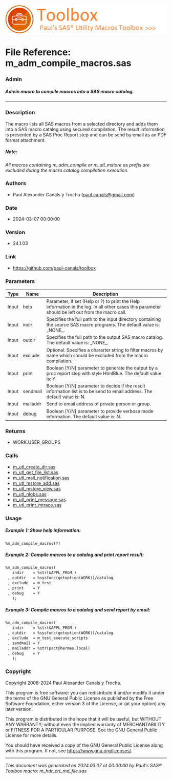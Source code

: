 [![../../misc/images/doc_header.png](../../misc/images/doc_header.png)](#)
# 
# File Reference: m_adm_compile_macros.sas

### Admin

##### Admin macro to compile macros into a SAS macro catalog.

***

### Description
The macro lists all SAS macros from a selected directory and adds them into a SAS macro catalog using secured compilation. The result information is presented by a SAS Proc Report step and can be send by email as an PDF format attachment.



##### *Note:*
*All macros containing m_adm_compile or m_utl_mstore as prefix are excluded during the macro catalog compilation execution.*

### Authors
* Paul Alexander Canals y Trocha (paul.canals@gmail.com)

### Date
* 2024-03-07 00:00:00

### Version
* 24.1.03

### Link
* https://github.com/paul-canals/toolbox

### Parameters
| Type | Name | Description |
| ---- | ---- | ----------- |
| Input | help | Parameter, if set (Help or ?) to print the Help information in the log. In all other cases this parameter should be left out from the macro call. |
| Input | indir | Specifies the full path to the input directory containing the source SAS macro programs. The default value is: \_NONE\_. |
| Input | outdir | Specifies the full path to the output SAS macro catalog. The default value is: \_NONE\_. |
| Input | exclude | Optional. Specifies a chararter string to filter macros by name which should be excluded from the macro compilation. |
| Input | print | Boolean [Y/N] parameter to generate the output by a proc report step with style HtmlBlue. The default value is: Y. |
| Input | sendmail | Boolean [Y/N] parameter to decide if the result information list is to be send to email address. The default value is: N. |
| Input | mailaddr | Send to email address of private person or group. |
| Input | debug | Boolean [Y/N] parameter to provide verbose mode information. The default value is: N. |

### Returns
* WORK.USER_GROUPS

### Calls
* [m_utl_create_dir.sas](m_utl_create_dir.md)
* [m_utl_get_file_list.sas](m_utl_get_file_list.md)
* [m_utl_mail_notification.sas](m_utl_mail_notification.md)
* [m_utl_mstore_add.sas](m_utl_mstore_add.md)
* [m_utl_mstore_view.sas](m_utl_mstore_view.md)
* [m_utl_nlobs.sas](m_utl_nlobs.md)
* [m_utl_print_message.sas](m_utl_print_message.md)
* [m_utl_print_mtrace.sas](m_utl_print_mtrace.md)

### Usage

##### Example 1: Show help information:
```sas
%m_adm_compile_macros(?)
```

##### Example 2: Compile macros to a catalog and print report result:
```sas
%m_adm_compile_macros(
   indir    = %str(&APPL_PRGM.)
 , outdir   = %sysfunc(getoption(WORK))/catalog
 , exclude  = m_test
 , print    = Y
 , debug    = Y
   );
```

##### Example 3: Compile macros to a catalog and send report by email:
```sas
%m_adm_compile_macros(
   indir    = %str(&APPL_PRGM.)
 , outdir   = %sysfunc(getoption(WORK))/catalog
 , exclude  = m_test_execute_scripts
 , sendmail = Y
 , mailaddr = %str(pact@hermes.local)
 , debug    = Y
   );
```

### Copyright
Copyright 2008-2024 Paul Alexander Canals y Trocha. 
 
This program is free software: you can redistribute it and/or modify 
it under the terms of the GNU General Public License as published by 
the Free Software Foundation, either version 3 of the License, or 
(at your option) any later version. 
 
This program is distributed in the hope that it will be useful, 
but WITHOUT ANY WARRANTY; without even the implied warranty of 
MERCHANTABILITY or FITNESS FOR A PARTICULAR PURPOSE. See the 
GNU General Public License for more details. 
 
You should have received a copy of the GNU General Public License 
along with this program. If not, see <https://www.gnu.org/licenses/>. 


***
*This document was generated on 2024.03.07 at 00:00:00 by Paul's SAS&reg; Toolbox macro: m_hdr_crt_md_file.sas*
